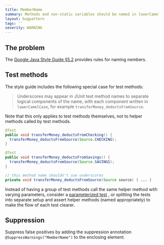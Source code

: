 ```yaml
---
title: MemberName
summary: Methods and non-static variables should be named in lowerCamelCase
layout: bugpattern
tags: ''
severity: WARNING
---
```


<!--
*** AUTO-GENERATED, DO NOT MODIFY ***
To make changes, edit the @BugPattern annotation or the explanation in docs/bugpattern.
-->


## The problem
The [Google Java Style Guide §5.2][style] provides rules for naming nembers.

## Test methods

The style guide includes the following special case for test methods:

> Underscores may appear in JUnit test method names to separate logical
> components of the name, with each component written in `lowerCamelCase`, for
> example `transferMoney_deductsFromSource`.

Note that this only applies to test methods themselves, not to helper methods
called by test methods.

```java
@Test
public void transferMoney_deductsFromChecking() {
  transferMoney_deductsFromSource(Source.CHECKING);
}

@Test
public void transferMoney_deductsFromSavings() {
  transferMoney_deductsFromSource(Source.SAVINGS);
}

// this method name shouldn't use underscores
private void transferMoney_deductsFromSource(Source source) { ... }
```

Instead of having a group of test methods call the same helper method with
varying parameters, consider a [parameterized test][parameterized] , or
splitting the tests into separate setup and assert helper methods (named
appropriately) to make the flow of each test clearer.

[style]: https://google.github.io/styleguide/javaguide.html#s5.2-specific-identifier-names

[parameterized]: https://junit.org/junit4/javadoc/4.12/org/junit/runners/Parameterized.html

## Suppression
Suppress false positives by adding the suppression annotation `@SuppressWarnings("MemberName")` to the enclosing element.

